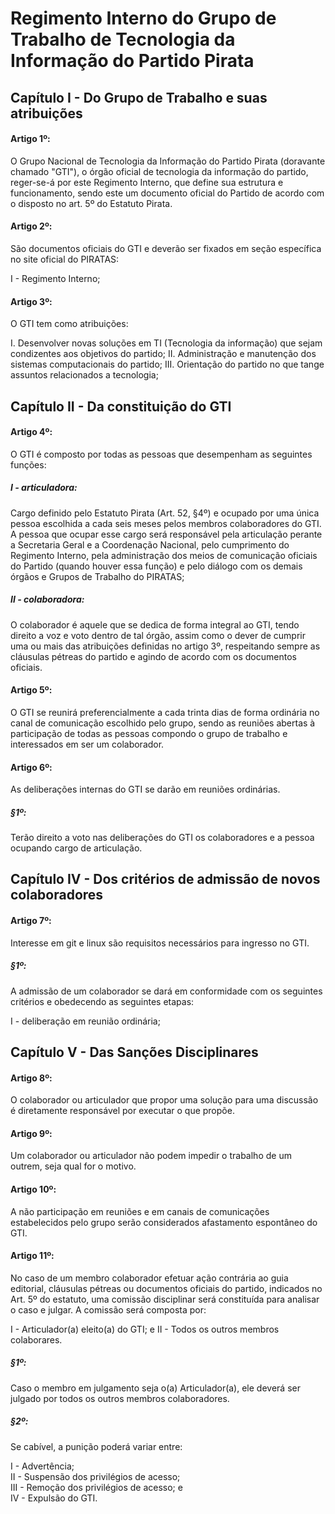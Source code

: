 Regimento Interno do Grupo de Trabalho de Tecnologia da Informação do Partido Pirata
===

Capítulo I - Do Grupo de Trabalho e suas atribuições
---

#### Artigo 1º:

O Grupo Nacional de Tecnologia da Informação do Partido Pirata (doravante chamado "GTI"), o órgão oficial de tecnologia da informação do partido, reger-se-á por este Regimento Interno, que define sua estrutura e funcionamento, sendo este um documento oficial do Partido de acordo com o disposto no art. 5º do Estatuto Pirata.

#### Artigo 2º:

São documentos oficiais do GTI e deverão ser fixados em seção específica no site oficial do PIRATAS:

I - Regimento Interno;

#### Artigo 3º:

O GTI tem como atribuições:

I. Desenvolver novas soluções em TI (Tecnologia da informação) que sejam condizentes aos objetivos do partido;
II. Administração e manutenção dos sistemas computacionais do partido;
III. Orientação do partido no que tange assuntos relacionados a tecnologia;

Capítulo II - Da constituição do GTI
---

#### Artigo 4º:

O GTI é composto por todas as pessoas que desempenham as seguintes funções:

##### I - articuladora:

Cargo definido pelo Estatuto Pirata (Art. 52, §4º) e ocupado por uma única pessoa escolhida a cada seis meses pelos membros colaboradores do GTI. A pessoa que ocupar esse cargo será responsável pela articulação perante a Secretaria Geral e a Coordenação Nacional, pelo cumprimento do Regimento Interno, pela administração dos meios de comunicação oficiais do Partido (quando houver essa função) e pelo diálogo com os demais órgãos e Grupos de Trabalho do PIRATAS;

##### II - colaboradora:

O colaborador é aquele que se dedica de forma integral ao GTI, tendo direito a voz e voto dentro de tal órgão, assim como o dever de cumprir uma ou mais das atribuições definidas no artigo 3º, respeitando sempre as cláusulas pétreas do partido e agindo de acordo com os documentos oficiais.


#### Artigo 5º:

O GTI se reunirá preferencialmente a cada trinta dias de forma ordinária no canal de comunicação escolhido pelo grupo, sendo as reuniões abertas à participação de todas as pessoas compondo o grupo de trabalho e interessados em ser um colaborador.

#### Artigo 6º:

As deliberações internas do GTI se darão em reuniões ordinárias.

##### §1º:

Terão direito a voto nas deliberações do GTI os colaboradores e a pessoa ocupando cargo de articulação.

Capítulo IV - Dos critérios de admissão de novos colaboradores
---

#### Artigo 7º:

Interesse em git e linux são requisitos necessários para ingresso no GTI.

##### §1º:

A admissão de um colaborador se dará em conformidade com os seguintes critérios e obedecendo as seguintes etapas:

I - deliberação em reunião ordinária;

Capítulo V - Das Sanções Disciplinares
---

#### Artigo 8º:

O colaborador ou articulador que propor uma solução para uma discussão é diretamente responsável por executar o que propõe.

#### Artigo 9º:

Um colaborador ou articulador não podem impedir o trabalho de um outrem, seja qual for o motivo.

#### Artigo 10º:

A não participação em reuniões e em canais de comunicações estabelecidos pelo grupo serão considerados afastamento espontâneo do GTI.

#### Artigo 11º:

No caso de um membro colaborador efetuar ação contrária ao guia editorial, cláusulas pétreas ou documentos oficiais do partido, indicados no Art. 5º do estatuto, uma comissão disciplinar será constituída para analisar o caso e julgar. A comissão será composta por:

I - Articulador(a) eleito(a) do GTI; e
II - Todos os outros membros colaborares.

##### §1º:

Caso o membro em julgamento seja o(a) Articulador(a), ele deverá ser julgado por todos os outros membros colaboradores.

##### §2º:

Se cabível, a punição poderá variar entre:

I - Advertência;  	
II - Suspensão dos privilégios de acesso;  	
III - Remoção dos privilégios de acesso; e  	
IV - Expulsão do GTI.
